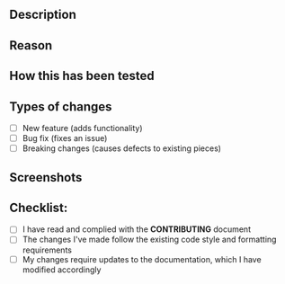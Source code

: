 <!--- Provide a concise title summarizing your changes -->

## Description
<!--- Describe your changes in detail -->

## Reason
<!--- What is the purpose of this change? -->
<!--- If these changes resolve an open issue, please link to the issue here -->

## How this has been tested
<!--- How did you test these changes? -->
<!--- If these changes require additional testing, please explain that here -->

## Types of changes
<!--- What types of changes does your code introduce? Mark each applicable box with an `x` -->
- [ ] New feature (adds functionality)
- [ ] Bug fix (fixes an issue)
- [ ] Breaking changes (causes defects to existing pieces)

## Screenshots

## Checklist:
<!--- Examine all of the following items and mark each applicable box with an `x` -->
- [ ] I have read and complied with the **CONTRIBUTING** document
- [ ] The changes I've made follow the existing code style and formatting requirements
- [ ] My changes require updates to the documentation, which I have modified accordingly
